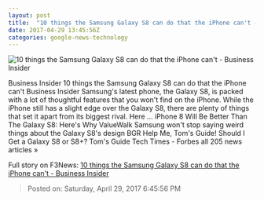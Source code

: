 ```yaml
---
layout: post
title:  "10 things the Samsung Galaxy S8 can do that the iPhone can't - Business Insider"
date: 2017-04-29 13:45:56Z
categories: google-news-technology
---
```


![10 things the Samsung Galaxy S8 can do that the iPhone can't - Business Insider](http://static1.businessinsider.com/image/59037a262f6ae4d4008b51ee-1190-625/10-things-the-samsung-galaxy-s8-can-do-that-the-iphone-cant.jpg)

Business Insider 10 things the Samsung Galaxy S8 can do that the iPhone can't Business Insider Samsung's latest phone, the Galaxy S8, is packed with a lot of thoughtful features that you won't find on the iPhone. While the iPhone still has a slight edge over the Galaxy S8, there are plenty of things that set it apart from its biggest rival. Here ... iPhone 8 Will Be Better Than The Galaxy S8: Here's Why ValueWalk Samsung won't stop saying weird things about the Galaxy S8's design BGR Help Me, Tom's Guide! Should I Get a Galaxy S8 or S8+? Tom's Guide Tech Times - Forbes all 205 news articles »


Full story on F3News: [10 things the Samsung Galaxy S8 can do that the iPhone can't - Business Insider](http://www.f3nws.com/n/ecrbCG)

> Posted on: Saturday, April 29, 2017 6:45:56 PM

